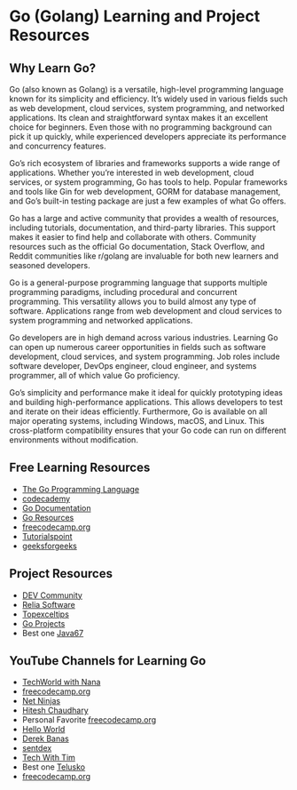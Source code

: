 # Go (Golang) Learning and Project Resources

## Why Learn Go?

Go (also known as Golang) is a versatile, high-level programming language known for its simplicity and efficiency. It’s widely used in various fields such as web development, cloud services, system programming, and networked applications. Its clean and straightforward syntax makes it an excellent choice for beginners. Even those with no programming background can pick it up quickly, while experienced developers appreciate its performance and concurrency features.

Go’s rich ecosystem of libraries and frameworks supports a wide range of applications. Whether you’re interested in web development, cloud services, or system programming, Go has tools to help. Popular frameworks and tools like Gin for web development, GORM for database management, and Go’s built-in testing package are just a few examples of what Go offers.

Go has a large and active community that provides a wealth of resources, including tutorials, documentation, and third-party libraries. This support makes it easier to find help and collaborate with others. Community resources such as the official Go documentation, Stack Overflow, and Reddit communities like r/golang are invaluable for both new learners and seasoned developers.

Go is a general-purpose programming language that supports multiple programming paradigms, including procedural and concurrent programming. This versatility allows you to build almost any type of software. Applications range from web development and cloud services to system programming and networked applications.

Go developers are in high demand across various industries. Learning Go can open up numerous career opportunities in fields such as software development, cloud services, and system programming. Job roles include software developer, DevOps engineer, cloud engineer, and systems programmer, all of which value Go proficiency.

Go’s simplicity and performance make it ideal for quickly prototyping ideas and building high-performance applications. This allows developers to test and iterate on their ideas efficiently. Furthermore, Go is available on all major operating systems, including Windows, macOS, and Linux. This cross-platform compatibility ensures that your Go code can run on different environments without modification.

## Free Learning Resources
- [The Go Programming Language](https://go.dev/learn/)
- [codecademy](https://www.codecademy.com/learn/learn-go)
- [Go Documentation](https://go.dev/doc/)
- [Go Resources](https://www.golang-book.com/)
- [freecodecamp.org](https://www.freecodecamp.org/news/best-resources-to-learn-golang-for-free/)
- [Tutorialspoint](https://www.tutorialspoint.com/go/index.htm)
- [geeksforgeeks](https://www.geeksforgeeks.org/golang-tutorial-learn-go-programming-language/)


## Project Resources
- [DEV Community](https://dev.to/ankit01oss/7-github-projects-to-make-you-a-better-go-developer-2nmh)
- [Relia Software](https://reliasoftware.com/blog/golang-project-ideas)
- [Topexceltips](https://topexceltips.com/golang-project-ideas/)
- [Go Projects ](https://golang.withcodeexample.com/blog/golang-project-ideas/)
- Best one [Java67](https://www.java67.com/2022/12/projects-you-can-build-to-learn-golang.html) 
 
## YouTube Channels for Learning Go
- [TechWorld with Nana](https://youtu.be/yyUHQIec83I?si=v8OW7CqhKOXk0aw5)
- [freecodecamp.org](https://youtu.be/un6ZyFkqFKo?si=oQbLCDYDZ6YwNt8f)
- [Net Ninjas](https://youtube.com/playlist?list=PL4cUxeGkcC9gC88BEo9czgyS72A3doDeM&si=KvS9ABgYzjywFupF)
- [Hitesh Chaudhary ](https://youtube.com/playlist?list=PLRAV69dS1uWQGDQoBYMZWKjzuhCaOnBpa&si=R9fcyMA0wGb2NJt_)
- Personal Favorite [freecodecamp.org](https://youtu.be/jFfo23yIWac?si=bkU6xY-26Kq7kxep)
- [Hello World](https://youtube.com/playlist?list=PLzjZaW71kMwSEVpdbHPr0nPo5zdzbDulm&si=aSG-eR5qYNaezy_E)
- [Derek Banas](https://youtu.be/YzLrWHZa-Kc?si=s9pN092RanHJ-OcU)
- [sentdex](https://youtube.com/playlist?list=PLQVvvaa0QuDeF3hP0wQoSxpkqgRcgxMqX&si=QgTwXV_NvheWE48P)
- [Tech With Tim](https://youtube.com/playlist?list=PLzMcBGfZo4-mtY_SE3HuzQJzuj4VlUG0q&si=kXBK2omh9Slzqtm3)
- Best one [Telusko](https://youtube.com/playlist?list=PLsyeobzWxl7pJ9Gy1iHRKjUTE5xPhJ18b&si=awzIQeS6vDr4Yn0F)
- [freecodecamp.org](https://youtu.be/YS4e4q9oBaU?si=TO-iLfIcgiat-NZ6)

